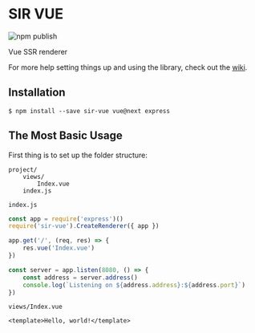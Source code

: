 # SIR VUE

![npm publish](https://github.com/helllomatt/sir-vue/actions/workflows/npm-publish.yml/badge.svg)

Vue SSR renderer

For more help setting things up and using the library, check out the [wiki](https://github.com/helllomatt/sir-vue/wiki).

## Installation

```
$ npm install --save sir-vue vue@next express
```

## The Most Basic Usage

First thing is to set up the folder structure:

```
project/
    views/
        Index.vue
    index.js
```

`index.js`

```js
const app = require('express')()
require('sir-vue').CreateRenderer({ app })

app.get('/', (req, res) => {
    res.vue('Index.vue')
})

const server = app.listen(8080, () => {
    const address = server.address()
    console.log(`Listening on ${address.address}:${address.port}`)
})
```

`views/Index.vue`

```vue
<template>Hello, world!</template>
```
